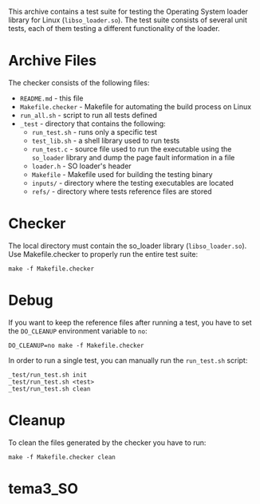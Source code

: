 This archive contains a test suite for testing the Operating System loader
library for Linux (`libso_loader.so`). The test suite consists of several
unit tests, each of them testing a different functionality of the loader.

# Archive Files
The checker consists of the following files:
* `README.md` - this file
* `Makefile.checker` - Makefile for automating the build process on Linux
* `run_all.sh` - script to run all tests defined
* `_test` - directory that contains the following:
  * `run_test.sh` - runs only a specific test
  * `test_lib.sh` - a shell library used to run tests
  * `run_test.c` - source file used to run the executable using the
  `so_loader` library and dump the page fault information in a file
  * `loader.h` - SO loader's header
  * `Makefile` - Makefile used for building the testing binary
  * `inputs/` - directory where the testing executables are located
  * `refs/` - directory where tests reference files are stored

# Checker
The local directory must contain the so_loader library (`libso_loader.so`).
Use Makefile.checker to properly run the entire test suite:
```
make -f Makefile.checker
```

# Debug
If you want to keep the reference files after running a test, you have to set
the `DO_CLEANUP` environment variable to `no`:
```
DO_CLEANUP=no make -f Makefile.checker
```

In order to run a single test, you can manually run the `run_test.sh` script:
```
_test/run_test.sh init
_test/run_test.sh <test>
_test/run_test.sh clean
```

# Cleanup
To clean the files generated by the checker you have to run:
```
make -f Makefile.checker clean
```
# tema3_SO
